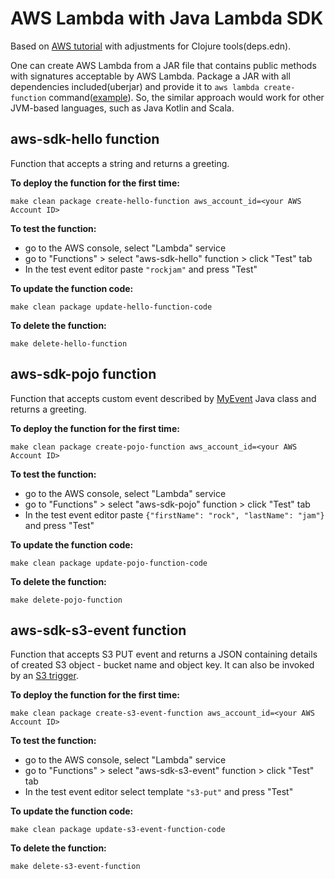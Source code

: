 # AWS Lambda with Java Lambda SDK 

Based on [AWS tutorial](https://aws.amazon.com/blogs/compute/clojure/) with adjustments for Clojure tools(deps.edn).

One can create AWS Lambda from a JAR file that contains public methods with signatures acceptable by AWS Lambda. 
Package a JAR with all dependencies included(uberjar) and provide it to `aws lambda create-function` command([example](./Makefile#L26)).
So, the similar approach would work for other JVM-based languages, such as Java Kotlin and Scala.

## aws-sdk-hello function

Function that accepts a string and returns a greeting.

**To deploy the function for the first time:**
```shell
make clean package create-hello-function aws_account_id=<your AWS Account ID> 
```

**To test the function:**
* go to the AWS console, select "Lambda" service
* go to "Functions" > select "aws-sdk-hello" function > click "Test" tab
* In the test event editor paste `"rockjam"` and press "Test"

**To update the function code:**
```shell
make clean package update-hello-function-code
```

**To delete the function:**
```shell
make delete-hello-function
```

## aws-sdk-pojo function

Function that accepts custom event described by [MyEvent](src/lambdas/MyEvent.java) Java class and returns a greeting.

**To deploy the function for the first time:**
```shell
make clean package create-pojo-function aws_account_id=<your AWS Account ID> 
```

**To test the function:** 
* go to the AWS console, select "Lambda" service
* go to "Functions" > select "aws-sdk-pojo" function > click "Test" tab
* In the test event editor paste `{"firstName": "rock", "lastName": "jam"}` and press "Test"

**To update the function code:**
```shell
make clean package update-pojo-function-code
```

**To delete the function:**
```shell
make delete-pojo-function
```

## aws-sdk-s3-event function

Function that accepts S3 PUT event and returns a JSON containing details of created S3 object - bucket name and object key.
It can also be invoked by an [S3 trigger](https://docs.aws.amazon.com/lambda/latest/dg/with-s3-example.html#with-s3-example-create-function).

**To deploy the function for the first time:**
```shell
make clean package create-s3-event-function aws_account_id=<your AWS Account ID> 
```

**To test the function:**
* go to the AWS console, select "Lambda" service
* go to "Functions" > select "aws-sdk-s3-event" function > click "Test" tab
* In the test event editor select template `"s3-put"`  and press "Test"

**To update the function code:**
```shell
make clean package update-s3-event-function-code
```

**To delete the function:**
```shell
make delete-s3-event-function
```
